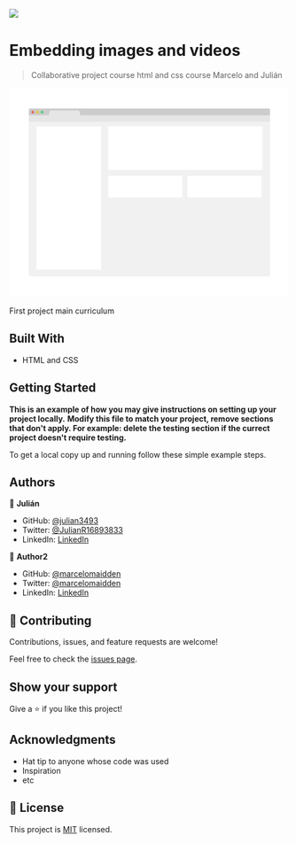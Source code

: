 ![](https://img.shields.io/badge/Microverse-blueviolet)

# Embedding images and videos

> Collaborative project course html and css course Marcelo and Julián

![screenshot](./app_screenshot.png)

First project main curriculum

## Built With

- HTML and CSS

## Getting Started

**This is an example of how you may give instructions on setting up your project locally.**
**Modify this file to match your project, remove sections that don't apply. For example: delete the testing section if the currect project doesn't require testing.**


To get a local copy up and running follow these simple example steps.

## Authors

👤 **Julián**

- GitHub: [@julian3493](https://github.com/julian3493)
- Twitter: [@JulianR16893833](https://twitter.com/JulianR16893833)
- LinkedIn: [LinkedIn](https://www.linkedin.com/in/juli%C3%A1n-ricardo-ramos-arevalo-3868ba135/)

👤 **Author2**

- GitHub: [@marcelomaidden](https://github.com/marcelomaidden)
- Twitter: [@marcelomaidden](https://twitter.com/marcelomaidden)
- LinkedIn: [LinkedIn](https://www.linkedin.com/in/marcelo-fernandes-de-ara%C3%BAjo-56700a171/)

## 🤝 Contributing

Contributions, issues, and feature requests are welcome!

Feel free to check the [issues page](issues/).

## Show your support

Give a ⭐️ if you like this project!

## Acknowledgments

- Hat tip to anyone whose code was used
- Inspiration
- etc

## 📝 License

This project is [MIT](lic.url) licensed.

